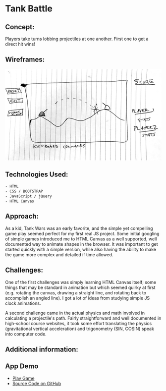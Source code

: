 # Tank Battle

## Concept:

Players take turns lobbing projectiles at one another. First one to get a direct hit wins!

## Wireframes:

![Initial Hand Drawn Wireframe](./wireframe.jpg)

## Technologies Used:

    - HTML
    - CSS / BOOTSTRAP
    - JavaScript / jQuery
    - HTML Canvas

## Approach:

As a kid, Tank Wars was an early favorite, and the simple yet compelling game play seemed perfect for my first real JS project. Some initial googling of simple games introduced me to HTML Canvas as a well supported, well documented way to animate shapes in the browser. It was important to get started quickly with a simple version, while also having the ability to make the game more complex and detailed if time allowed.

## Challenges:

One of the first challenges was simply learning HTML Canvas itself; some things that may be standard in animation but which seemed quirky at first (e.g. rotating the canvas, drawing a straight line, and rotating back to accomplish an angled line). I got a lot of ideas from studying simple JS clock animations.

A second challenge came in the actual physics and math involved in calculating a projectile's path. Fairly straightforward and well documented in high-school course websites, it took some effort translating the physics (gravitational vertical acceleration) and trigonometry (SIN, COSIN) speak into computer code.

## Additional information:

## App Demo

- [Play Game](http://www.benhammondmusic.com/tanks/)
- [Source Code on GitHub](https://github.com/benhammondmusic/benhammondmusic.github.io/tree/main/tanks)
